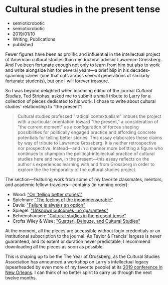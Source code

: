 # Cultural studies in the present tense
- semioticrobotic
- semioticrobotic
- 2019/01/10
- Writing, Publications
- published

Fewer figures have been as prolific and influential in the intellectual project of American cultural studies than my doctoral advisor Lawrence Grossberg. And I've been fortunate enough not only to learn from him but also to work and write alongside him for several years—a brief blip in his decades-spanning career (one that cuts across several generations of similarly fortunate students), but one I will forever treasure.

So I was beyond delighted when incoming editor of the journal _Cultural Studies_, Ted Striphas, asked me to submit a small tribute to Larry for a collection of pieces dedicated to his work. I chose to write about cultural studies' relationship to "the present":

> Cultural studies professed "radical contextualism" imbues the project with a particular orientation toward "the present," a consideration of "the current moment" as a configuration of forces shaping possibilities for politically engaged practice and affording concrete potentials for telling better stories. This essay elaborates these claims by way of tribute to Lawrence Grossberg. It is neither retrospective nor prospective. Instead—and in a manner more befitting a figure who continues to champion the political-intellectual practice of cultural studies here and now, in the present—this essay reflects on the author's experiences learning with and from Grossberg in order to explore the the temporality of the cultural studies project.

The section—featuring work from some of my favorite classmates, mentors, and academic fellow-travelers—contains (in running order):

- Wood: ["On 'telling better stories'"](https://www.tandfonline.com/doi/full/10.1080/09502386.2018.1542014?src=recsys&)
- Spielman: ["The feeling of the incommensurable"](https://www.tandfonline.com/doi/full/10.1080/09502386.2018.1542013?src=recsys&)
- Davis: ["Failure is always an option"](https://www.tandfonline.com/doi/full/10.1080/09502386.2018.1544264?src=recsys&)
- Spiegel: ["Unknown outcomes, no guarantees"](https://www.tandfonline.com/doi/full/10.1080/09502386.2018.1543336?src=recsys&)
- Behrenshausen: ["Cultural studies in the present tense"](https://www.tandfonline.com/doi/full/10.1080/09502386.2018.1543337)
- Crofts Wiley & Wise: ["Guattari, Deleuze, and Cultural Studies"](https://www.tandfonline.com/doi/full/10.1080/09502386.2018.1515967?src=recsys&)

At the moment, all the pieces are accessible without login credentials or an institutional subscription to the journal. As Taylor & Francis' largess is never guaranteed, and its extent or duration never predictable, I recommend downloading all the pieces as soon as possible.

This is shaping up to be the The Year of Grossberg, as the Cultural Studies Association has announced a workshop on Larry's intellectual legacy (spearheaded by even more of my favorite people) at its [2019 conference in New Orleans](http://www.culturalstudiesassociation.org/conference). I can think of no better spirit to carry us through the next twelve months.
